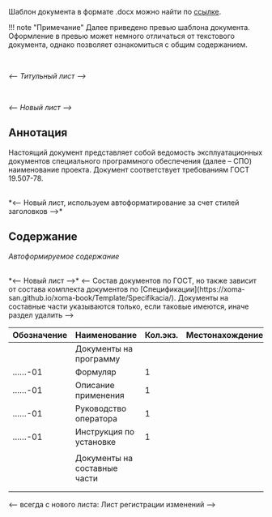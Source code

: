 Шаблон документа в формате .docx можно найти по [ссылке](). 

!!! note "Примечание" 
    Далее приведено превью шаблона документа. Оформление в превью может немного отличаться от текстового документа, однако позволяет ознакомиться с общим содержанием.

<br/>

*<--  Титульный лист  -->*

<br/>

*<--  Новый лист  -->*

## Аннотация
Настоящий документ представляет собой ведомость эксплуатационных документов специального программного обеспечения (далее – СПО) наименование проекта. 
Документ соответствует требованиям ГОСТ 19.507-78.

<br/>
*<--  Новый лист, используем автоформатирование за счет стилей заголовков -->*

## Содержание
*Автоформируемое содержание*

<br/>
*<--  Новый лист  -->*
<--  Состав документов по ГОСТ, но также зависит от состава комплекта документов по [Спецификации](https://xoma-san.github.io/xoma-book/Template/Specifikacia/). Документы на составные части указываются только, если таковые имеются, иначе раздел удалить -->

| Обозначение | Наименование | Кол.экз. | Местонахождение |
|:-|:-|-|-|
| | Документы на программу |||
|……-01|Формуляр |1||
|……-01|Описание применения|1| |
|……-01|Руководство оператора|1| |
|……-01|Инструкция по установке|1| |
|||||
| | Документы на составные части |||
|||||
|||||


<--  всегда с нового листа: Лист регистрации изменений -->